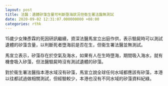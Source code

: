 ```yaml
---
layout: post
title: 法醫：遺體矽藻含量可判斷墮海狀況但衞生署法醫無測試
date: 2020-09-02 12:31:07.000000000 +08:00
categories: rthk
---
```


15歲少女陳彥霖的死因研訊繼續，資深法醫馬宣立出庭作供，表示驗屍時可以測試遺體的矽藻含量，以判斷死者墮海前是否在生，但衞生署法醫並無測試。

馬宣立表示，矽藻存在於空氣及海水，如果有人在生時墮海，期間吸入海水，就有機會吸入矽藻，但法醫驗屍時沒有測試遺體的矽藻。

對於衞生署法醫指本港水域沒有矽藻，馬宣立說全球任何水域都應該有矽藻，本港以往都試過做相關測試，但經驗較少，本港也沒有不同水域的矽藻資料紀綠。
